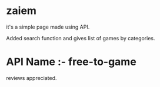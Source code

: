 # zaiem


it's a simple page made using API. 

Added search function and gives list of games by categories. 
# API Name :- free-to-game

reviews appreciated.
